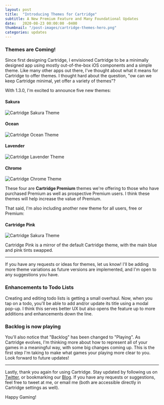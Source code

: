 ```yaml
---
layout: post
title:  "Introducing Themes for Cartridge"
subtitle: A New Premium Feature and Many Foundational Updates
date:   2020-08-23 00:00:00 -0400
thumbnail: "/post-images/cartridge-themes-hero.png"
categories: updates
---
```


### Themes are Coming!

Since first designing Cartridge, I envisioned Cartridge to be a minimally designed app using mostly out-of-the-box iOS components
and a simple theme. Like many other apps out there, I've thought about what it means for Cartridge to offer themes. I thought hard about the question, "ow can we keep Cartridge minimal, yet offer a variety of themes"?

With 1.3.0, I'm excited to announce five new themes:

#### Sakura

![Cartridge Sakura Theme](/post-images/theme-sakura.png)

#### Ocean

![Cartridge Ocean Theme](/post-images/theme-ocean.png)

#### Lavender

![Cartridge Lavender Theme](/post-images/theme-lavender.png)

#### Chrome

![Cartridge Chrome Theme](/post-images/theme-chrome.png)

These four are **Cartridge Premium** themes we're offering to those who have purchased Premium as well as prospective Premium users. I think these themes will help increase the value of Premium.

That said, I'm also including another new theme for all users, free or Premium:

#### Cartridge Pink

![Cartridge Sakura Theme](/post-images/theme-cartridge-pink.png)

Cartridge Pink is a mirror of the default Cartridge theme, with the main blue and pink tints swapped.

---

If you have any requests or ideas for themes, let us know! I'll be adding more theme variations as future versions are implemented, and I'm open to any suggestions you have.

### Enhancements to Todo Lists

Creating and editing todo lists is getting a small overhaul. Now, when you tap on a todo, you'll be able to add and/or update its title using a modal pop-up. I think this serves better UX but also opens the feature up to more additions and enhancements down the line.

### Backlog is now playing

You'll also notice that "Backlog" has been changed to "Playing". As Cartridge evolves, I'm thinking more about how to represent all of your games in a meaningful way, with some big changes coming up. This is the first step I'm taking to make what games your playing more clear to you. Look forward to future updates!

---

Lastly, thank you again for using Cartridge. Stay updated by following us on [Twitter](https://twitter.com/Cartridge_App), or bookmarking our [Blog](https://pixelatedcontroller.com/blog). If you have any requests or suggestions, feel free to tweet at me, or email me (both are accessible directly in Cartridge settings as well).

Happy Gaming!
